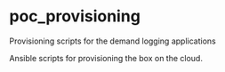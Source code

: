 # poc_provisioning
Provisioning scripts for the demand logging applications

Ansible scripts for provisioning the box on the cloud.
